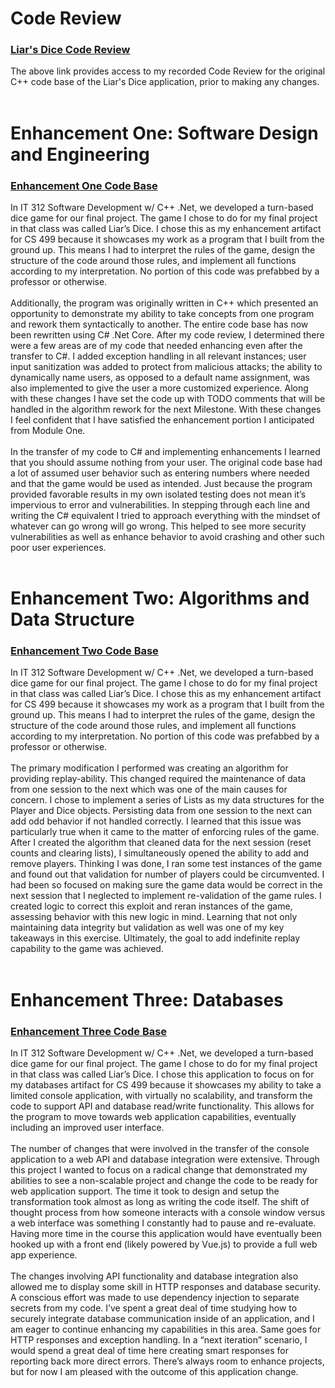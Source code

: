 # Code Review
### [Liar's Dice Code Review](https://youtu.be/BnCeVtF9PVs)
The above link provides access to my recorded Code Review for the original C++ code base of the Liar's Dice application, prior to making any changes.
<br><br>
# Enhancement One: Software Design and Engineering
### [Enhancement One Code Base](https://github.com/smwhitaker4/smwhitaker4.github.io/tree/main/EnhancementOne/LiarsDiceEnchancements)
In IT 312 Software Development w/ C++ .Net, we developed a turn-based dice game for our final project. The game I chose to do for my final project in that class was called Liar’s Dice. I chose this as my enhancement artifact for CS 499 because it showcases my work as a program that I built from the ground up. This means I had to interpret the rules of the game, design the structure of the code around those rules, and implement all functions according to my interpretation. No portion of this code was prefabbed by a professor or otherwise.
<br><br> 
Additionally, the program was originally written in C++ which presented an opportunity to demonstrate my ability to take concepts from one program and rework them syntactically to another. The entire code base has now been rewritten using C# .Net Core. After my code review, I determined there were a few areas are of my code that needed enhancing even after the transfer to C#. I added exception handling in all relevant instances; user input sanitization was added to protect from malicious attacks; the ability to dynamically name users, as opposed to a default name assignment, was also implemented to give the user a more customized experience. Along with these changes I have set the code up with TODO comments that will be handled in the algorithm rework for the next Milestone. With these changes I feel confident that I have satisfied the enhancement portion I anticipated from Module One.
<br><br>
In the transfer of my code to C# and implementing enhancements I learned that you should assume nothing from your user. The original code base had a lot of assumed user behavior such as entering numbers where needed and that the game would be used as intended. Just because the program provided favorable results in my own isolated testing does not mean it’s impervious to error and vulnerabilities. In stepping through each line and writing the C# equivalent I tried to approach everything with the mindset of whatever can go wrong will go wrong. This helped to see more security vulnerabilities as well as enhance behavior to avoid crashing and other such poor user experiences.
<br><br>
# Enhancement Two: Algorithms and Data Structure
### [Enhancement Two Code Base](https://github.com/smwhitaker4/smwhitaker4.github.io/tree/main/EnhancementTwo/LiarsDiceEnchancements)
In IT 312 Software Development w/ C++ .Net, we developed a turn-based dice game for our final project. The game I chose to do for my final project in that class was called Liar’s Dice. I chose this as my enhancement artifact for CS 499 because it showcases my work as a program that I built from the ground up. This means I had to interpret the rules of the game, design the structure of the code around those rules, and implement all functions according to my interpretation. No portion of this code was prefabbed by a professor or otherwise.
<br><br>
The primary modification I performed was creating an algorithm for providing replay-ability. This changed required the maintenance of data from one session to the next which was one of the main causes for concern. I chose to implement a series of Lists as my data structures for the Player and Dice objects. Persisting data from one session to the next can add odd behavior if not handled correctly. I learned that this issue was particularly true when it came to the matter of enforcing rules of the game. After I created the algorithm that cleaned data for the next session (reset counts and clearing lists), I simultaneously opened the ability to add and remove players. Thinking I was done, I ran some test instances of the game and found out that validation for number of players could be circumvented. I had been so focused on making sure the game data would be correct in the next session that I neglected to implement re-validation of the game rules. I created logic to correct this exploit and reran instances of the game, assessing behavior with this new logic in mind. Learning that not only maintaining data integrity but validation as well was one of my key takeaways in this exercise. Ultimately, the goal to add indefinite replay capability to the game was achieved.
<br><br>
# Enhancement Three: Databases
### [Enhancement Three Code Base](https://github.com/smwhitaker4/smwhitaker4.github.io/tree/main/EnhancementThree/LiarsDiceApi)
In IT 312 Software Development w/ C++ .Net, we developed a turn-based dice game for our final project. The game I chose to do for my final project in that class was called Liar’s Dice. I chose this application to focus on for my databases artifact for CS 499 because it showcases my ability to take a limited console application, with virtually no scalability, and transform the code to support API and database read/write functionality. This allows for the program to move towards web application capabilities, eventually including an improved user interface.
<br><br>
The number of changes that were involved in the transfer of the console application to a web API and database integration were extensive. Through this project I wanted to focus on a radical change that demonstrated my abilities to see a non-scalable project and change the code to be ready for web application support. The time it took to design and setup the transformation took almost as long as writing the code itself. The shift of thought process from how someone interacts with a console window versus a web interface was something I constantly had to pause and re-evaluate. Having more time in the course this application would have eventually been hooked up with a front end (likely powered by Vue.js) to provide a full web app experience.
<br><br>
The changes involving API functionality and database integration also allowed me to display some skill in HTTP responses and database security. A conscious effort was made to use dependency injection to separate secrets from my code. I’ve spent a great deal of time studying how to securely integrate database communication inside of an application, and I am eager to continue enhancing my capabilities in this area. Same goes for HTTP responses and exception handling. In a “next iteration” scenario, I would spend a great deal of time here creating smart responses for reporting back more direct errors. There’s always room to enhance projects, but for now I am pleased with the outcome of this application change.
